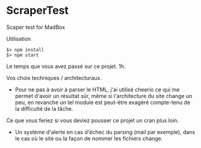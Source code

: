# ScraperTest
 Scaper test for MadBox

Utilisation
```
$> npm install
$> npm start
```

Le temps que vous avez passé sur ce projet.
1h.

Vos choix techniques / architecturaux.
- Pour ne pas à avoir à parser le HTML, j'ai utilisé cheerio ce qui me permet d'avoir un résultat sûr, même si l'architecture du site change un peu, en revanche un tel module est peut-être exagéré compte-tenu de la difficulté de la tâche.

Ce que vous feriez si vous deviez pousser ce projet un cran plus loin.
- Un système d'alerte en cas d'échec du parsing (mail par exemple), dans le cas où le site ou la façon de nommer les fichiers change.
